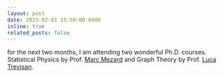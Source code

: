 ```yaml
---
layout: post
date: 2023-02-01 15:59:00-0400
inline: true
related_posts: false
---
```


for the next two months, I am attending two wonderful Ph.D. courses. Statistical Physics by Prof. [Marc Mezard](https://cs.unibocconi.eu/people/marc-mezard) and Graph Theory by Prof. [Luca Trevisan](https://lucatrevisan.github.io/). 